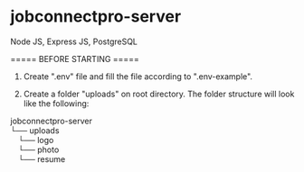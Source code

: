 # jobconnectpro-server
Node JS, Express JS, PostgreSQL

===== BEFORE STARTING =====

1. Create ".env" file and fill the file according to ".env-example".

2. Create a folder "uploads" on root directory. The folder structure will look like the following:

jobconnectpro-server\
└── uploads\
&emsp;└── logo\
&emsp;└── photo\
&emsp;└── resume
